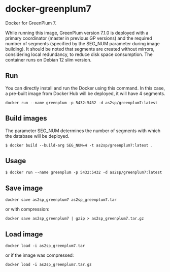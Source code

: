 # docker-greenplum7

Docker for GreenPlum 7.

While running this image, GreenPlum version 7.1.0 is deployed with a primary coordinator (master in previous GP versions) and the required number of segments (specified by the SEG_NUM parameter during image building). It should be noted that segments are created without mirrors, considering local redundancy, to reduce disk space consumption.
The container runs on Debian 12 slim version.

## Run
You can directly install and run the Docker using this command. In this case, a pre-built image from Docker Hub will be deployed, it will have 4 segments.
```
docker run --name greenplum -p 5432:5432 -d as2sp/greenplum7:latest
```

## Build images
The parameter SEG_NUM determines the number of segments with which the database will be deployed.
```
$ docker build --build-arg SEG_NUM=4 -t as2sp/greenplum7:latest .
```

## Usage
```
$ docker run --name greenplum -p 5432:5432 -d as2sp/greenplum7:latest
```

## Save image
```
docker save as2sp_greenplum7 as2sp_greenplum7.tar
```
or with compression:
```
docker save as2sp_greenplum7 | gzip > as2sp_greenplum7.tar.gz
```

## Load image
```
docker load -i as2sp_greenplum7.tar
```
or if the image was compressed:
```
docker load -i as2sp_greenplum7.tar.gz
```
